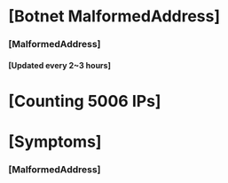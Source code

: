 # [Botnet MalformedAddress]
### [MalformedAddress]
#### [Updated every 2~3 hours]

# [Counting 5006 IPs]

# [Symptoms] 
###   [MalformedAddress]
